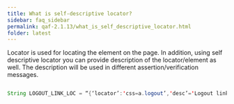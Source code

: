```yaml
---
title: What is self-descriptive locator?
sidebar: faq_sidebar
permalink: qaf-2.1.13/what_is_self_descriptive_locator.html
folder: latest
---
```



Locator is used for locating the element on the page. In addition, using self descriptive locator you can provide description of the locator/element as well. The description will be used in different assertion/verification messages.

```java

String LOGOUT_LINK_LOC = “{‘locator’:'css=a.logout’,'desc’='Logout link’}”;

```
